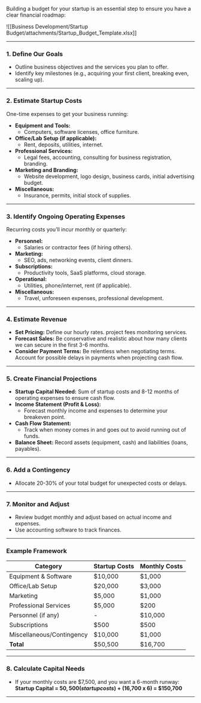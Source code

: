 Building a budget for your startup is an essential step to ensure you have a clear financial roadmap:

![[Business Development/Startup Budget/attachments/Startup_Budget_Template.xlsx]]


---

### 1. **Define Our Goals**
   - Outline business objectives and the services you plan to offer.
   - Identify key milestones (e.g., acquiring your first client, breaking even, scaling up).

---

### 2. **Estimate Startup Costs**
   One-time expenses to get your business running:
   - **Equipment and Tools:**
     - Computers, software licenses, office furniture.
   - **Office/Lab Setup (if applicable):**
     - Rent, deposits, utilities, internet.
   - **Professional Services:**
     - Legal fees, accounting, consulting for business registration, branding.
   - **Marketing and Branding:**
     - Website development, logo design, business cards, initial advertising budget.
   - **Miscellaneous:**
     - Insurance, permits, initial stock of supplies.

---

### 3. **Identify Ongoing Operating Expenses**
   Recurring costs you’ll incur monthly or quarterly:
   - **Personnel:**
     - Salaries or contractor fees (if hiring others).
   - **Marketing:**
     - SEO, ads, networking events, client dinners.
   - **Subscriptions:**
     - Productivity tools, SaaS platforms, cloud storage.
   - **Operational:**
     - Utilities, phone/internet, rent (if applicable).
   - **Miscellaneous:**
     - Travel, unforeseen expenses, professional development.

---

### 4. **Estimate Revenue**
   - **Set Pricing:** Define our hourly rates. project fees monitoring services.
   - **Forecast Sales:** Be conservative and realistic about how many clients we can secure in the first 3-6 months.
   - **Consider Payment Terms:** Be relentless when negotiating terms. Account for possible delays in payments when projecting cash flow.

---

### 5. **Create Financial Projections**
   - **Startup Capital Needed:** Sum of startup costs and 8-12 months of operating expenses to ensure cash flow.
   - **Income Statement (Profit & Loss):**
     - Forecast monthly income and expenses to determine your breakeven point.
   - **Cash Flow Statement:**
     - Track when money comes in and goes out to avoid running out of funds.
   - **Balance Sheet:** Record assets (equipment, cash) and liabilities (loans, payables).

---

### 6. **Add a Contingency**
   - Allocate 20-30% of your total budget for unexpected costs or delays.

---

### 7. **Monitor and Adjust**
   - Review budget monthly and adjust based on actual income and expenses.
   - Use accounting software to track finances.

---

### Example Framework
| **Category**              | **Startup Costs** | **Monthly Costs** |
| ------------------------- | ----------------- | ----------------- |
| Equipment & Software      | $10,000           | $1,000            |
| Office/Lab Setup          | $20,000           | $3,000            |
| Marketing                 | $5,000            | $1,000            |
| Professional Services     | $5,000            | $200              |
| Personnel (if any)        | -                 | $10,000           |
| Subscriptions             | $500              | $500              |
| Miscellaneous/Contingency | $10,000           | $1,000            |
| **Total**                 | $50,500           | $16,700           |

---

### 8. **Calculate Capital Needs**
   - If your monthly costs are $7,500, and you want a 6-month runway:  
     **Startup Capital = $50,500 (startup costs) + ($16,700 x 6) = $150,700**

---


